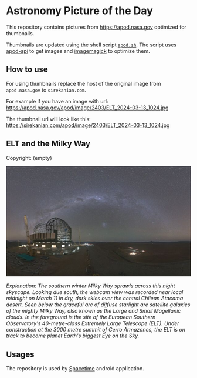 # Astronomy Picture of the Day

This repository contains pictures from https://apod.nasa.gov optimized for thumbnails.

Thumbnails are updated using the shell script [`apod.sh`](apod.sh). The script
uses [apod-api](https://github.com/nasa/apod-api) to get images and [imagemagick](https://imagemagick.org) to
optimize them.

## How to use

For using thumbnails replace the host of the original image from `apod.nasa.gov` to `sirekanian.com`.

For example if you have an image with url:<br>
https://apod.nasa.gov/apod/image/2403/ELT_2024-03-13_1024.jpg

The thumbnail url will look like this:<br>
https://sirekanian.com/apod/image/2403/ELT_2024-03-13_1024.jpg

## ELT and the Milky Way

Copyright: (empty)

[![the picture of the day][1]][2]

_Explanation: The southern winter Milky Way sprawls across this night skyscape. Looking due south, the webcam view was recorded near local midnight on March 11 in dry, dark skies over the central Chilean Atacama desert. Seen below the graceful arc of diffuse starlight are satellite galaxies of the mighty Milky Way, also known as the Large and Small Magellanic clouds. In the foreground is the site of the European Southern Observatory's 40-metre-class Extremely Large Telescope (ELT). Under construction at the 3000 metre summit of Cerro Armazones, the ELT is on track to become planet Earth's biggest Eye on the Sky._

## Usages

The repository is used by [Spacetime][3] android application.

[1]: image/2403/ELT_2024-03-13_1024.jpg

[2]: https://apod.nasa.gov/apod/image/2403/ELT_2024-03-13_1024.jpg

[3]: https://github.com/sirekanian/spacetime
